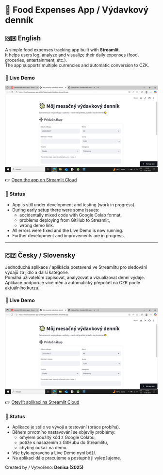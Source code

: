# 🛒 Food Expenses App / Výdavkový denník

## 🇬🇧 English
A simple food expenses tracking app built with **Streamlit**.  
It helps users log, analyze and visualize their daily expenses (food, groceries, entertainment, etc.).  
The app supports multiple currencies and automatic conversion to CZK.  

### 🚀 Live Demo
![App Screenshot](https://github.com/Deniska1980-data/food-expenses-app/blob/main/screenshot.png)

👉 [Open the app on Streamlit Cloud](https://food-expenses-app-p5tts7gtpumedcsdkhdlw4.streamlit.app/#moj-mesacny-vydavkovy-dennik)

### 📌 Status
- App is still under development and testing (work in progress).  
- During early setup there were some issues:  
  - accidentally mixed code with Google Colab format,  
  - problems deploying from GitHub to Streamlit,  
  - wrong demo link.  
- All errors were fixed and the Live Demo is now running.  
- Further development and improvements are in progress.

---

## 🇨🇿 Česky / Slovensky
Jednoduchá aplikace / aplikácia postavená ve Streamlitu pro sledování výdajů za jídlo a další kategorie.  
Pomáhá uživatelům zapisovat, analyzovat a vizualizovat denní výdaje.  
Aplikace podporuje více měn a automatický přepočet na CZK podle aktuálního kurzu.  

### 🚀 Live Demo
![App Screenshot](https://github.com/Deniska1980-data/food-expenses-app/blob/main/screenshot.png)

👉 [Otevřít aplikaci na Streamlit Cloud](https://food-expenses-app-p5tts7gtpumedcsdkhdlw4.streamlit.app/#moj-mesacny-vydavkovy-dennik)

### 📌 Status
- Aplikace je stále ve vývoji a testování (práce probíhá).  
- Během prvotního nastavování se objevily problémy:  
  - omylem použitý kód z Google Colabu,  
  - potíže s nasazením z GitHubu do Streamlitu,  
  - chybný odkaz na demo.  
- Vše bylo opraveno a Live Demo nyní běží.  
- Na aplikaci dále pracujeme a postupně ji vylepšujeme.

Created by / Vytvořeno: **Denisa (2025)**
